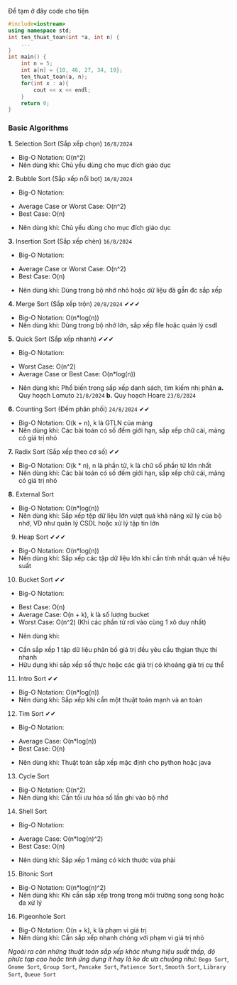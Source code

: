 Để tạm ở đây code cho tiện
```cpp
#include<iostream>
using namespace std;
int ten_thuat_toan(int *a, int n) {
    ...
}
int main() {
    int n = 5;
    int a[n] = {10, 46, 27, 34, 19};
    ten_thuat_toan(a, n);
    for(int x : a){
        cout << x << endl;
    }
    return 0;
}
```

### Basic Algorithms

**1.** Selection Sort (Sắp xếp chọn)  `16/8/2024`
- Big-O Notation: O(n^2)
- Nên dùng khi: Chủ yếu dùng cho mục đích giáo dục
    
**2.** Bubble Sort (Sắp xếp nổi bọt)  `16/8/2024`
- Big-O Notation:
+ Average Case or Worst Case: O(n^2)
+ Best Case: O(n)
- Nên dùng khi: Chủ yếu dùng cho mục đích giáo dục

**3.** Insertion Sort (Sắp xếp chèn)  `16/8/2024`
- Big-O Notation:
+ Average Case or Worst Case: O(n^2)
+ Best Case: O(n)
- Nên dùng khi: Dùng trong bộ nhớ nhỏ hoặc dữ liệu đã gần đc sắp xếp

**4.** Merge Sort (Sắp xếp trộn) `20/8/2024` ✔✔✔
- Big-O Notation: O(n*log(n))
- Nên dùng khi: Dùng trong bộ nhớ lớn, sắp xếp file hoặc quản lý csdl

**5.** Quick Sort (Sắp xếp nhanh) ✔✔✔
- Big-O Notation:
+ Worst Case: O(n^2)
+ Average Case or Best Case:  O(n*log(n))
- Nên dùng khi: Phổ biến trong sắp xếp danh sách, tìm kiếm nhị phân
__**a.**__ Quy hoạch Lomuto `21/8/2024`
__**b.**__ Quy hoạch Hoare `23/8/2024`

**6.** Counting Sort (Đếm phân phối) `24/8/2024` ✔✔
- Big-O Notation: O(k + n), k là GTLN của mảng
- Nên dùng khi: Các bài toán có số đếm giới hạn, sắp xếp chữ cái, mảng có giá trị nhỏ

**7.** Radix Sort (Sắp xếp theo cơ số) ✔✔
- Big-O Notation: O(k * n), n là phần tử, k là chữ số phần tử lớn nhất
- Nên dùng khi: Các bài toán có số đếm giới hạn, sắp xếp chữ cái, mảng có giá trị nhỏ

**8.** External Sort
- Big-O Notation: O(n*log(n))
- Nên dùng khi: Sắp xếp tệp dữ liệu lớn vượt quá khả năng xử lý của bộ nhớ, VD như quản lý CSDL hoặc xử lý tập tin lớn

9. Heap Sort ✔✔✔
- Big-O Notation: O(n*log(n))
- Nên dùng khi: Sắp xếp các tập dữ liệu lớn khi cần tính nhất quán về hiệu suất

10. Bucket Sort ✔✔
- Big-O Notation: 
+ Best Case: O(n)
+ Average Case: O(n + k), k là số lượng bucket
+ Worst Case: O(n^2) (Khi các phần tử rơi vào cùng 1 xô duy nhất)
- Nên dùng khi: 
+ Cần sắp xếp 1 tập dữ liệu phân bố giá trị đều yêu cầu thgian thực thi nhanh
+ Hữu dụng khi sắp xếp số thực hoặc các giá trị có khoảng giá trị cụ thể

11. Intro Sort ✔✔
- Big-O Notation: O(n*log(n))
- Nên dùng khi: Sắp xếp khi cần một thuật toán mạnh và an toàn

12. Tim Sort ✔✔
- Big-O Notation:
+ Average Case: O(n*log(n))
+ Best Case: O(n)
- Nên dùng khi: Thuật toán sắp xếp mặc định cho python hoặc java

13. Cycle Sort
- Big-O Notation: O(n^2)
- Nên dùng khi: Cần tối ưu hóa số lần ghi vào bộ nhớ

14. Shell Sort
- Big-O Notation:
+ Average Case: O(n*log(n)^2)
+ Best Case: O(n)
- Nên dùng khi: Sắp xếp 1 mảng có kích thước vừa phải

15. Bitonic Sort
- Big-O Notation: O(n*log(n)^2)
- Nên dùng khi: Khi cần sắp xếp trong trong môi trường song song hoặc đa xử lý

16. Pigeonhole Sort
- Big-O Notation: O(n + k), k là phạm vi giá trị
- Nên dùng khi: Cần sắp xếp nhanh chóng với phạm vi giá trị nhỏ

*Ngoài ra còn những thuật toán sắp xếp khác nhưng hiệu suất thấp, độ phức tạp cao hoặc tính ứng dụng ít hay là ko đc ưa chuộng như:* `Bogo Sort`, `Gnome Sort`, `Group Sort`, `Pancake Sort`, `Patience Sort`, `Smooth Sort`, `Library Sort`, `Queue Sort`